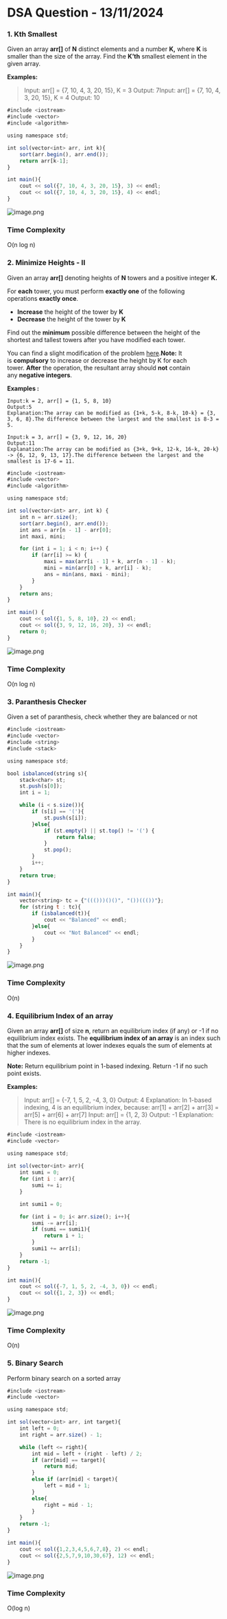 # DSA Question - 13/11/2024

### 1. Kth Smallest

Given an array **arr[]** of **N** distinct elements and a number **K,** where **K** is smaller than the size of the array. Find the **K’th** smallest element in the given array.

**Examples:**

> Input: arr[] = {7, 10, 4, 3, 20, 15}, K = 3 Output: 7Input: arr[] = {7, 10, 4, 3, 20, 15}, K = 4 Output: 10
> 

```jsx
#include <iostream>
#include <vector>
#include <algorithm>

using namespace std;

int sol(vector<int> arr, int k){
    sort(arr.begin(), arr.end());
    return arr[k-1];
}

int main(){
    cout << sol({7, 10, 4, 3, 20, 15}, 3) << endl;
    cout << sol({7, 10, 4, 3, 20, 15}, 4) << endl;
}
```

![image.png](image.png)

### Time Complexity

O(n log n)

### 2. Minimize Heights - II

Given an array **arr[]** denoting heights of **N** towers and a positive integer **K.**

For **each** tower, you must perform **exactly one** of the following operations **exactly once**.

- **Increase** the height of the tower by **K**
- **Decrease** the height of the tower by **K**

Find out the **minimum** possible difference between the height of the shortest and tallest towers after you have modified each tower.

You can find a slight modification of the problem [here](https://practice.geeksforgeeks.org/problems/minimize-the-heights-i/1/).**Note:** It is **compulsory** to increase or decrease the height by K for each tower. **After** the operation, the resultant array should **not** contain any **negative integers**.

**Examples :**

```
Input:k = 2, arr[] = {1, 5, 8, 10}
Output:5
Explanation:The array can be modified as {1+k, 5-k, 8-k, 10-k} = {3, 3, 6, 8}.The difference between the largest and the smallest is 8-3 = 5.

```

```
Input:k = 3, arr[] = {3, 9, 12, 16, 20}
Output:11
Explanation:The array can be modified as {3+k, 9+k, 12-k, 16-k, 20-k} -> {6, 12, 9, 13, 17}.The difference between the largest and the smallest is 17-6 = 11.

```

```jsx
#include <iostream>
#include <vector>
#include <algorithm>

using namespace std;

int sol(vector<int> arr, int k) {
    int n = arr.size();
    sort(arr.begin(), arr.end());
    int ans = arr[n - 1] - arr[0];
    int maxi, mini;

    for (int i = 1; i < n; i++) {
        if (arr[i] >= k) {
            maxi = max(arr[i - 1] + k, arr[n - 1] - k);
            mini = min(arr[0] + k, arr[i] - k);
            ans = min(ans, maxi - mini);
        }
    }
    return ans;
}

int main() {
    cout << sol({1, 5, 8, 10}, 2) << endl;
    cout << sol({3, 9, 12, 16, 20}, 3) << endl;
    return 0;
}

```

![image.png](image%201.png)

### Time Complexity

O(n log n)

### 3. Paranthesis Checker

Given a set of paranthesis, check whether they are balanced or not

```jsx
#include <iostream>
#include <vector>
#include <string>
#include <stack>

using namespace std;

bool isbalanced(string s){
	stack<char> st;
	st.push(s[0]);
	int i = 1;

	while (i < s.size()){
		if (s[i] == '('){
			st.push(s[i]);
		}else{
			if (st.empty() || st.top() != '(') {
                return false; 
            }
            st.pop();
		}
		i++;
	}
	return true;
}

int main(){
	vector<string> tc = {"((()))()()", "())((())"};
	for (string t : tc){
		if (isbalanced(t)){
			cout << "Balanced" << endl;
		}else{
			cout << "Not Balanced" << endl;
		}
	}
}

```

![image.png](image%202.png)

### Time Complexity

O(n)

### 4. Equilibrium Index of an array

Given an array **arr[]** of size **n**, return an equilibrium index (if any) or -1 if no equilibrium index exists. The **equilibrium index of an array** is an index such that the sum of elements at lower indexes equals the sum of elements at higher indexes.

**Note:** Return equilibrium point in 1-based indexing. Return -1 if no such point exists.

**Examples:**

> Input: arr[] = {-7, 1, 5, 2, -4, 3, 0} Output: 4 Explanation: In 1-based indexing, 4 is an equilibrium index, because: arr[1] + arr[2] + arr[3] = arr[5] + arr[6] + arr[7] Input: arr[] = {1, 2, 3} Output: -1 Explanation: There is no equilibrium index in the array.
> 

```jsx
#include <iostream>
#include <vector>

using namespace std;
 
int sol(vector<int> arr){
    int sumi = 0;
    for (int i : arr){
        sumi += i;
    }

    int sumi1 = 0;

    for (int i = 0; i< arr.size(); i++){
        sumi -= arr[i];
        if (sumi == sumi1){
            return i + 1;
        }
        sumi1 += arr[i];
    }
    return -1;
}

int main(){
    cout << sol({-7, 1, 5, 2, -4, 3, 0}) << endl;
    cout << sol({1, 2, 3}) << endl;
}
```

![image.png](image%203.png)

### Time Complexity

O(n)

### 5. Binary Search

Perform binary search on a sorted array

```jsx
#include <iostream>
#include <vector>  

using namespace std;

int sol(vector<int> arr, int target){
    int left = 0;
    int right = arr.size() - 1;

    while (left <= right){
        int mid = left + (right - left) / 2;
        if (arr[mid] == target){
            return mid;
        }
        else if (arr[mid] < target){
            left = mid + 1;
        }
        else{
            right = mid - 1;
        }
    }
    return -1;
}

int main(){
    cout << sol({1,2,3,4,5,6,7,8}, 2) << endl;
    cout << sol({2,5,7,9,10,30,67}, 12) << endl;
}
```

![image.png](image%204.png)

### Time Complexity

O(log n)